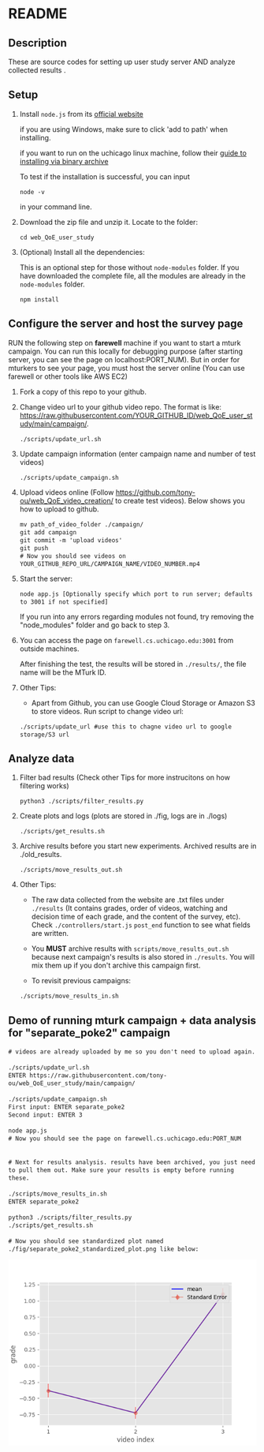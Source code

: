 
# README

## Description

These are source codes for setting up user study server AND analyze collected results .

## Setup

1. Install `node.js` from its [official website](https://nodejs.org/en/download/)

   if you are using Windows, make sure to click 'add to path' when installing.

   if you want to run on the uchicago linux machine, follow their [guide to installing via binary archive](https://github.com/nodejs/help/wiki/Installation)

   To test if the installation is successful, you can input 

   ```shell
   node -v
   ```

   in your command line.

2. Download the zip file and unzip  it. Locate to the folder:

   ```shell
   cd web_QoE_user_study
   ```

3. (Optional) Install all the dependencies:

   This is an optional step for those without `node-modules` folder. If you have downloaded the complete file, all the modules are already in the `node-modules` folder.

   ```shell
   npm install
   ```


## Configure the server and host the survey page

RUN the following step on **farewell** machine if you want to start a mturk campaign. You can run this locally for debugging purpose (after starting server, you can see the page on localhost:PORT_NUM). But in order for mturkers to see your page, you must host the server online (You can use farewell or other tools like AWS EC2)

1. Fork a copy of this repo to your github. 
2. Change video url to your github video repo. The format is like: https://raw.githubusercontent.com/YOUR_GITHUB_ID/web_QoE_user_study/main/campaign/. 
   ```shell
   ./scripts/update_url.sh
   
   ```

3. Update campaign information (enter campaign name and number of test videos)
   ```shell
   ./scripts/update_campaign.sh 
   ```
 
4. Upload videos online (Follow https://github.com/tony-ou/web_QoE_video_creation/ to create test videos). Below shows you how to upload to github.
   ```shell
   mv path_of_video_folder ./campaign/
   git add campaign
   git commit -m 'upload videos'
   git push
   # Now you should see videos on YOUR_GITHUB_REPO_URL/CAMPAIGN_NAME/VIDEO_NUMBER.mp4
   ```
5. Start the server:

   ```shell
   node app.js [Optionally specify which port to run server; defaults to 3001 if not specified]
   ```

   If you run into any errors regarding modules not found, try removing the "node_modules" folder and go back to step 3.

6. You can access the page on `farewell.cs.uchicago.edu:3001` from outside machines.

   After finishing the test, the results will be stored in `./results/`, the file name will be the MTurk ID.
   
7. Other Tips:
   - Apart from Github, you can use Google Cloud Storage or Amazon S3 to store videos. Run script to change video url:
   ```shell
   ./scripts/update_url #use this to chagne video url to google storage/S3 url
   ```


## Analyze data
1. Filter bad results (Check other Tips for more instrucitons on how filtering works)
   ```shell
   python3 ./scripts/filter_results.py 
   ```

2. Create plots and logs (plots are stored in ./fig, logs are in ./logs) 
   ```shell
   ./scripts/get_results.sh 
   ```
3. Archive results before you start new experiments. Archived results are in ./old_results.
   ```shell
   ./scripts/move_results_out.sh 
   ```

4. Other Tips:

   - The raw data collected from the website are .txt files under `./results` (It contains grades, order of videos, watching and decision time of each grade, and the content of the survey, etc). Check `./controllers/start.js` `post_end` function to see what fields are written. 

   - You **MUST** archive results with `scripts/move_results_out.sh` because next campaign's results is also stored in `./results`. You will mix them up if you don't archive this campaign first. 

   - To revisit previous campaigns:
   ```shell
   ./scripts/move_results_in.sh 
   ```


## Demo of running mturk campaign + data analysis for "separate_poke2" campaign

   ```shell
   # videos are already uploaded by me so you don't need to upload again.
   
   ./scripts/update_url.sh
   ENTER https://raw.githubusercontent.com/tony-ou/web_QoE_user_study/main/campaign/
   
   ./scripts/update_campaign.sh 
   First input: ENTER separate_poke2 
   Second input: ENTER 3

   node app.js
   # Now you should see the page on farewell.cs.uchicago.edu:PORT_NUM
   
   
   # Next for results analysis. results have been archived, you just need to pull them out. Make sure your results is empty before running these.
   
   ./scripts/move_results_in.sh
   ENTER separate_poke2
   
   python3 ./scripts/filter_results.py
   ./scripts/get_results.sh
   
   # Now you should see standardized plot named ./fig/separate_poke2_standardized_plot.png like below:
   ```
   
   ![sep](https://github.com/tony-ou/web_QoE_user_study/blob/main/fig/separate_poke2_standardized_plot.png)

